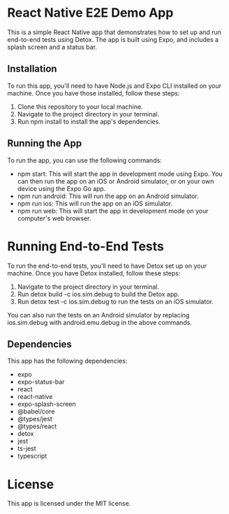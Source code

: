 # React Native E2E Demo App

This is a simple React Native app that demonstrates how to set up and run end-to-end tests using Detox. The app is built using Expo, and includes a splash screen and a status bar.

## Installation
To run this app, you'll need to have Node.js and Expo CLI installed on your machine. Once you have those installed, follow these steps:

1. Clone this repository to your local machine.
2. Navigate to the project directory in your terminal.
3. Run npm install to install the app's dependencies.

## Running the App
To run the app, you can use the following commands:

- npm start: This will start the app in development mode using Expo. You can then run the app on an iOS or Android simulator, or on your own device using the Expo Go app.
- npm run android: This will run the app on an Android simulator.
- npm run ios: This will run the app on an iOS simulator.
- npm run web: This will start the app in development mode on your computer's web browser.

# Running End-to-End Tests
To run the end-to-end tests, you'll need to have Detox set up on your machine. Once you have Detox installed, follow these steps:

1. Navigate to the project directory in your terminal.
2. Run detox build -c ios.sim.debug to build the Detox app.
3. Run detox test -c ios.sim.debug to run the tests on an iOS simulator.

You can also run the tests on an Android simulator by replacing ios.sim.debug with android.emu.debug in the above commands.

## Dependencies
This app has the following dependencies:

- expo
- expo-status-bar
- react
- react-native
- expo-splash-screen
- @babel/core
- @types/jest
- @types/react
- detox
- jest
- ts-jest
- typescript

# License
This app is licensed under the MIT license.
